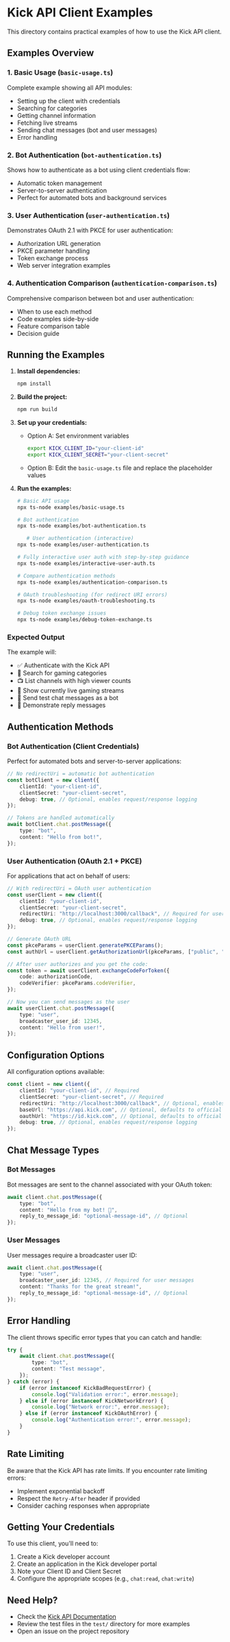 # Kick API Client Examples

This directory contains practical examples of how to use the Kick API client.

## Examples Overview

### 1. Basic Usage (`basic-usage.ts`)

Complete example showing all API modules:

- Setting up the client with credentials
- Searching for categories
- Getting channel information
- Fetching live streams
- Sending chat messages (bot and user messages)
- Error handling

### 2. Bot Authentication (`bot-authentication.ts`)

Shows how to authenticate as a bot using client credentials flow:

- Automatic token management
- Server-to-server authentication
- Perfect for automated bots and background services

### 3. User Authentication (`user-authentication.ts`)

Demonstrates OAuth 2.1 with PKCE for user authentication:

- Authorization URL generation
- PKCE parameter handling
- Token exchange process
- Web server integration examples

### 4. Authentication Comparison (`authentication-comparison.ts`)

Comprehensive comparison between bot and user authentication:

- When to use each method
- Code examples side-by-side
- Feature comparison table
- Decision guide

## Running the Examples

1. **Install dependencies:**

   ```bash
   npm install
   ```

2. **Build the project:**

   ```bash
   npm run build
   ```

3. **Set up your credentials:**
   - Option A: Set environment variables
     ```bash
     export KICK_CLIENT_ID="your-client-id"
     export KICK_CLIENT_SECRET="your-client-secret"
     ```
   - Option B: Edit the `basic-usage.ts` file and replace the placeholder values

4. **Run the examples:**

   ```bash
   # Basic API usage
   npx ts-node examples/basic-usage.ts

   # Bot authentication
   npx ts-node examples/bot-authentication.ts

      # User authentication (interactive)
   npx ts-node examples/user-authentication.ts

   # Fully interactive user auth with step-by-step guidance
   npx ts-node examples/interactive-user-auth.ts

   # Compare authentication methods
   npx ts-node examples/authentication-comparison.ts

   # OAuth troubleshooting (for redirect URI errors)
   npx ts-node examples/oauth-troubleshooting.ts

   # Debug token exchange issues
   npx ts-node examples/debug-token-exchange.ts
   ```

### Expected Output

The example will:

- ✅ Authenticate with the Kick API
- 📂 Search for gaming categories
- 📺 List channels with high viewer counts
- 🎥 Show currently live gaming streams
- 💬 Send test chat messages as a bot
- 📝 Demonstrate reply messages

## Authentication Methods

### Bot Authentication (Client Credentials)

Perfect for automated bots and server-to-server applications:

```typescript
// No redirectUri = automatic bot authentication
const botClient = new client({
	clientId: "your-client-id",
	clientSecret: "your-client-secret",
	debug: true, // Optional, enables request/response logging
});

// Tokens are handled automatically
await botClient.chat.postMessage({
	type: "bot",
	content: "Hello from bot!",
});
```

### User Authentication (OAuth 2.1 + PKCE)

For applications that act on behalf of users:

```typescript
// With redirectUri = OAuth user authentication
const userClient = new client({
	clientId: "your-client-id",
	clientSecret: "your-client-secret",
	redirectUri: "http://localhost:3000/callback", // Required for user auth
	debug: true, // Optional, enables request/response logging
});

// Generate OAuth URL
const pkceParams = userClient.generatePKCEParams();
const authUrl = userClient.getAuthorizationUrl(pkceParams, ["public", "chat:write"]);

// After user authorizes and you get the code:
const token = await userClient.exchangeCodeForToken({
	code: authorizationCode,
	codeVerifier: pkceParams.codeVerifier,
});

// Now you can send messages as the user
await userClient.chat.postMessage({
	type: "user",
	broadcaster_user_id: 12345,
	content: "Hello from user!",
});
```

## Configuration Options

All configuration options available:

```typescript
const client = new client({
	clientId: "your-client-id", // Required
	clientSecret: "your-client-secret", // Required
	redirectUri: "http://localhost:3000/callback", // Optional, enables user auth
	baseUrl: "https://api.kick.com", // Optional, defaults to official API
	oauthUrl: "https://id.kick.com", // Optional, defaults to official OAuth
	debug: true, // Optional, enables request/response logging
});
```

## Chat Message Types

### Bot Messages

Bot messages are sent to the channel associated with your OAuth token:

```typescript
await client.chat.postMessage({
	type: "bot",
	content: "Hello from my bot! 🤖",
	reply_to_message_id: "optional-message-id", // Optional
});
```

### User Messages

User messages require a broadcaster user ID:

```typescript
await client.chat.postMessage({
	type: "user",
	broadcaster_user_id: 12345, // Required for user messages
	content: "Thanks for the great stream!",
	reply_to_message_id: "optional-message-id", // Optional
});
```

## Error Handling

The client throws specific error types that you can catch and handle:

```typescript
try {
	await client.chat.postMessage({
		type: "bot",
		content: "Test message",
	});
} catch (error) {
	if (error instanceof KickBadRequestError) {
		console.log("Validation error:", error.message);
	} else if (error instanceof KickNetworkError) {
		console.log("Network error:", error.message);
	} else if (error instanceof KickOAuthError) {
		console.log("Authentication error:", error.message);
	}
}
```

## Rate Limiting

Be aware that the Kick API has rate limits. If you encounter rate limiting errors:

- Implement exponential backoff
- Respect the `Retry-After` header if provided
- Consider caching responses when appropriate

## Getting Your Credentials

To use this client, you'll need to:

1. Create a Kick developer account
2. Create an application in the Kick developer portal
3. Note your Client ID and Client Secret
4. Configure the appropriate scopes (e.g., `chat:read`, `chat:write`)

## Need Help?

- Check the [Kick API Documentation](https://docs.kick.com/)
- Review the test files in the `test/` directory for more examples
- Open an issue on the project repository

